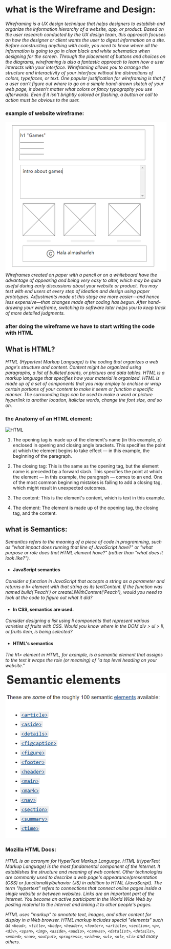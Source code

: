 # what is the Wireframe and Design:
*Wireframing is a UX design technique that helps designers to establish and organize the information hierarchy of a website, app, or product. Based on the user research conducted by the UX design team, this approach focuses on how the designer or client wants the user to digest information on a site.
Before constructing anything with code, you need to know where all the information is going to go in clear black and white schematics when designing for the screen. Through the placement of buttons and choices on the diagrams, wireframing is also a fantastic approach to learn how a user interacts with your interface.
Wireframing allows you to arrange the structure and interactivity of your interface without the distractions of colors, typefaces, or text. One popular justification for wireframing is that if a user can't figure out where to go on a simple hand-drawn sketch of your web page, it doesn't matter what colors or fancy typography you use afterwards. Even if it isn't brightly colored or flashing, a button or call to action must be obvious to the user.*
### example of website wireframe:
![wireframe](gamesWireFrame.PNG)
*Wireframes created on paper with a pencil or on a whiteboard have the advantage of appearing and being very easy to alter, which may be quite useful during early discussions about your website or product.
You may test with end users at every step of ideation and design using paper prototypes. Adjustments made at this stage are more easier—and hence less expensive—than changes made after coding has begun.
After hand-drawing your wireframe, switching to software later helps you to keep track of more detailed judgments.*

### after doing the wireframe we have to start writing the code with HTML

## **What is HTML?**
*HTML (Hypertext Markup Language) is the coding that organizes a web page's structure and content. Content might be organized using paragraphs, a list of bulleted points, or pictures and data tables.
HTML is a markup language that specifies how your material is organized. HTML is made up of a set of components that you may employ to enclose or wrap certain portions of your content to make it seem or function a specific manner. The surrounding tags can be used to make a word or picture hyperlink to another location, italicize words, change the font size, and so on.*
### the Anatomy of an HTML element:
![HTML](https://developer.mozilla.org/en-US/docs/Learn/Getting_started_with_the_web/HTML_basics/grumpy-cat-small.png)
1. The opening tag is made up of the element's name (in this example, p) enclosed in opening and closing angle brackets. This specifies the point at which the element begins to take effect — in this example, the beginning of the paragraph.

2. The closing tag: This is the same as the opening tag, but the element name is preceded by a forward slash. This specifies the point at which the element — in this example, the paragraph — comes to an end. One of the most common beginning mistakes is failing to add a closing tag, which might result in unexpected outcomes.

3. The content: This is the element's content, which is text in this example.

4. The element: The element is made up of the opening tag, the closing tag, and the content.

## what is Semantics:
*Semantics refers to the meaning of a piece of code in programming, such as "what impact does running that line of JavaScript have?" or "what purpose or role does that HTML element have?" (rather than "what does it look like?").*

+ #### **JavaScript semantics**
*Consider a function in JavaScript that accepts a string as a parameter and returns a li> element with that string as its textContent. If the function was named build('Peach') or createLiWithContent('Peach'), would you need to look at the code to figure out what it did?*

+ #### **In CSS, semantics are used.**
*Consider designing a list using li components that represent various varieties of fruits with CSS. Would you know where in the DOM div > ul > li, or.fruits item, is being selected?*


+ #### **HTML's semantics**
*The h1> element in HTML, for example, is a semantic element that assigns to the text it wraps the role (or meaning) of "a top level heading on your website."*

![semantic](semantic.PNG)


### Mozilla HTML Docs:
*HTML is an acronym for HyperText Markup Language.
HTML (HyperText Markup Language) is the most fundamental component of the Internet. It establishes the structure and meaning of web content. Other technologies are commonly used to describe a web page's appearance/presentation (CSS) or functionality/behavior (JS) in addition to HTML (JavaScript).
The term "hypertext" refers to connections that connect online pages inside a single website or between websites. Links are an important part of the Internet. You become an active participant in the World Wide Web by posting material to the Internet and linking it to other people's pages.*

*HTML uses "markup" to annotate text, images, and other content for display in a Web browser. HTML markup includes special "elements" such as `<head>`,` <title>`, `<body>`, `<header>`, `<footer>`, `<article>`, `<section>`, `<p>`, `<div>`, `<span>`, `<img>`, `<aside>`, `<audio>`, `<canvas>`, `<datalist>`, `<details>`, `<embed>`, `<nav>`, `<output>`, `<progress>`, `<video>`, `<ul>`, `<ol>`, `<li>` and many others.*

